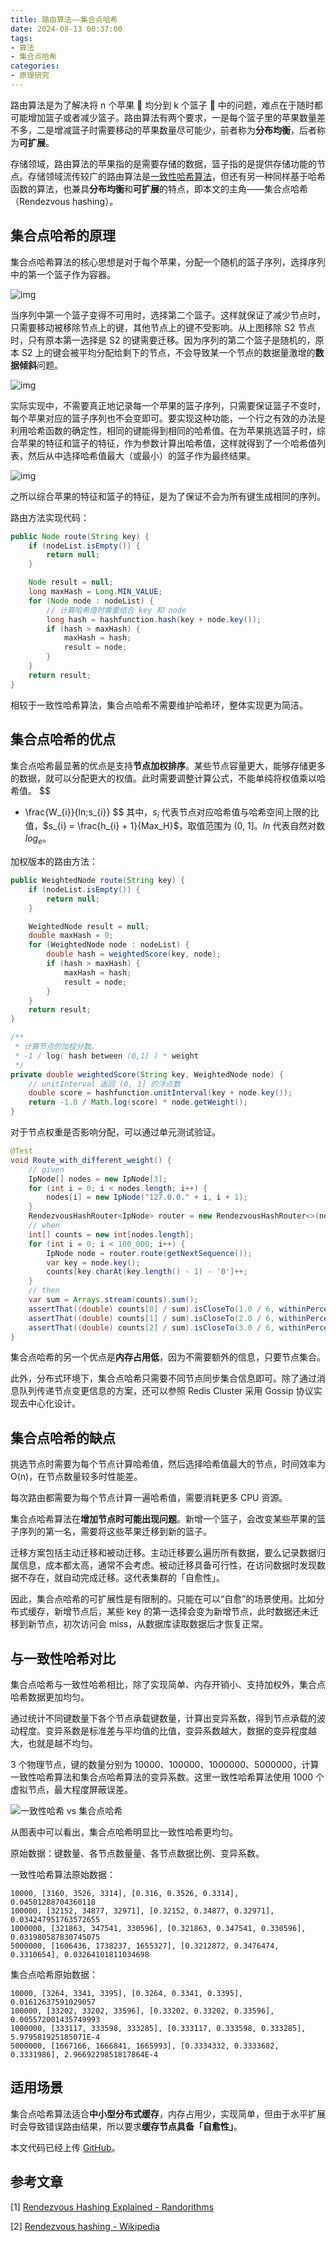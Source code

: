 ```yaml
---
title: 路由算法——集合点哈希
date: 2024-08-13 00:37:00
tags:
- 算法
- 集合点哈希
categories:
- 原理研究
---
```


路由算法是为了解决将 n 个苹果 🍎 均分到 k 个篮子 🧺 中的问题，难点在于随时都可能增加篮子或者减少篮子。路由算法有两个要求，一是每个篮子里的苹果数量差不多，二是增减篮子时需要移动的苹果数量尽可能少，前者称为**分布均衡**，后者称为**可扩展**。

存储领域，路由算法的苹果指的是需要存储的数据，篮子指的是提供存储功能的节点。存储领域流传较广的路由算法是[一致性哈希算法](https://blog.prochase.top/2024/08/consitent-hashing/)，但还有另一种同样基于哈希函数的算法，也兼具**分布均衡**和**可扩展**的特点，即本文的主角——集合点哈希（Rendezvous hashing）。

## 集合点哈希的原理

集合点哈希算法的核心思想是对于每个苹果，分配一个随机的篮子序列，选择序列中的第一个篮子作为容器。

![img](https://img.prochase.top/bkimg/2024/08/4afcc910883b4808cd15abb9fad63487.png)

当序列中第一个篮子变得不可用时，选择第二个篮子。这样就保证了减少节点时，只需要移动被移除节点上的键，其他节点上的键不受影响。从上图移除 S2 节点时，只有原本第一选择是 S2 的键需要迁移。因为序列的第二个篮子是随机的，原本 S2 上的键会被平均分配给剩下的节点，不会导致某一个节点的数据量激增的**数据倾斜**问题。

![img](https://img.prochase.top/bkimg/2024/08/d2c9deb1d1c4f1a2947b2f6696b9a47c.png)

实际实现中，不需要真正地记录每一个苹果的篮子序列，只需要保证篮子不变时，每个苹果对应的篮子序列也不会变即可。要实现这种功能，一个行之有效的办法是利用哈希函数的确定性，相同的键能得到相同的哈希值。在为苹果挑选篮子时，综合苹果的特征和篮子的特征，作为参数计算出哈希值，这样就得到了一个哈希值列表，然后从中选择哈希值最大（或最小）的篮子作为最终结果。

![img](https://img.prochase.top/bkimg/2024/08/251b43190dd7ea1483df714de9ddfd74.png)

之所以综合苹果的特征和篮子的特征，是为了保证不会为所有键生成相同的序列。

路由方法实现代码：

```java
public Node route(String key) {
    if (nodeList.isEmpty()) {
        return null;
    }

    Node result = null;
    long maxHash = Long.MIN_VALUE;
    for (Node node : nodeList) {
        // 计算哈希值时需要结合 key 和 node
        long hash = hashfunction.hash(key + node.key());
        if (hash > maxHash) {
            maxHash = hash;
            result = node;
        }
    }
    return result;
}
```

相较于一致性哈希算法，集合点哈希不需要维护哈希环，整体实现更为简洁。

## 集合点哈希的优点

集合点哈希最显著的优点是支持**节点加权排序**。某些节点容量更大，能够存储更多的数据，就可以分配更大的权值。此时需要调整计算公式，不能单纯将权值乘以哈希值。
$$
- \frac{W_{i}}{ln\;s_{i}}
$$
其中，$s_{i}$ 代表节点对应哈希值与哈希空间上限的比值，$s_{i} = \frac{h_{i} + 1}{Max_H}$，取值范围为 (0, 1]。$ln$ 代表自然对数 $log_e$。

加权版本的路由方法：

```java
public WeightedNode route(String key) {
    if (nodeList.isEmpty()) {
        return null;
    }

    WeightedNode result = null;
    double maxHash = 0;
    for (WeightedNode node : nodeList) {
        double hash = weightedScore(key, node);
        if (hash > maxHash) {
            maxHash = hash;
            result = node;
        }
    }
    return result;
}

/**
 * 计算节点的加权分数。
 * -1 / log( hash between (0,1] ) * weight
 */
private double weightedScore(String key, WeightedNode node) {
    // unitInterval 返回 (0, 1] 的浮点数
    double score = hashfunction.unitInterval(key + node.key());
    return -1.0 / Math.log(score) * node.getWeight();
}
```

对于节点权重是否影响分配，可以通过单元测试验证。

```java
@Test
void Route_with_different_weight() {
    // given
    IpNode[] nodes = new IpNode[3];
    for (int i = 0; i < nodes.length; i++) {
        nodes[i] = new IpNode("127.0.0." + i, i + 1);
    }
    RendezvousHashRouter<IpNode> router = new RendezvousHashRouter<>(nodes);
    // when
    int[] counts = new int[nodes.length];
    for (int i = 0; i < 100_000; i++) {
        IpNode node = router.route(getNextSequence());
        var key = node.key();
        counts[key.charAt(key.length() - 1) - '0']++;
    }
    // then
    var sum = Arrays.stream(counts).sum();
    assertThat((double) counts[0] / sum).isCloseTo(1.0 / 6, withinPercentage(1));
    assertThat((double) counts[1] / sum).isCloseTo(2.0 / 6, withinPercentage(1));
    assertThat((double) counts[2] / sum).isCloseTo(3.0 / 6, withinPercentage(1));
}
```

集合点哈希的另一个优点是**内存占用低**，因为不需要额外的信息，只要节点集合。

此外，分布式环境下，集合点哈希只需要不同节点同步集合信息即可。除了通过消息队列传递节点变更信息的方案，还可以参照 Redis Cluster 采用 Gossip 协议实现去中心化设计。

## 集合点哈希的缺点

挑选节点时需要为每个节点计算哈希值，然后选择哈希值最大的节点，时间效率为 O(n)，在节点数量较多时性能差。

每次路由都需要为每个节点计算一遍哈希值，需要消耗更多 CPU 资源。

集合点哈希算法在**增加节点时可能出现问题**。新增一个篮子，会改变某些苹果的篮子序列的第一名，需要将这些苹果迁移到新的篮子。

迁移方案包括主动迁移和被动迁移。主动迁移要么遍历所有数据，要么记录数据归属信息，成本都太高，通常不会考虑。被动迁移具备可行性，在访问数据时发现数据不存在，就自动完成迁移。这代表集群的「自愈性」。

因此，集合点哈希的可扩展性是有限制的。只能在可以“自愈”的场景使用。比如分布式缓存，新增节点后，某些 key 的第一选择会变为新增节点，此时数据还未迁移到新节点，初次访问会 miss，从数据库读取数据后才恢复正常。

## 与一致性哈希对比

集合点哈希与一致性哈希相比，除了实现简单、内存开销小、支持加权外，集合点哈希数据更加均匀。

通过统计不同键数量下各个节点承载键数量，计算出变异系数，得到节点承载的波动程度。变异系数是标准差与平均值的比值，变异系数越大，数据的变异程度越大，也就是越不均匀。

3 个物理节点，键的数量分别为 10000、100000、1000000、5000000，计算一致性哈希算法和集合点哈希算法的变异系数。这里一致性哈希算法使用 1000 个虚拟节点，最大程度屏蔽误差。

![一致性哈希 vs 集合点哈希](https://img.prochase.top/bkimg/2024/08/633de067fd89ca7cfa308edf97e8eea5.png)

从图表中可以看出，集合点哈希明显比一致性哈希更均匀。

原始数据：键数量、各节点数量量、各节点数据比例、变异系数。

一致性哈希算法原始数据：

```
10000, [3160, 3526, 3314], [0.316, 0.3526, 0.3314], 0.04501288704360118
100000, [32152, 34877, 32971], [0.32152, 0.34877, 0.32971], 0.034247951763572655
1000000, [321863, 347541, 330596], [0.321863, 0.347541, 0.330596], 0.031980587830745075
5000000, [1606436, 1738237, 1655327], [0.3212872, 0.3476474, 0.3310654], 0.03264101811034698
```

集合点哈希原始数据：

```
10000, [3264, 3341, 3395], [0.3264, 0.3341, 0.3395], 0.01612637591029057
100000, [33202, 33202, 33596], [0.33202, 0.33202, 0.33596], 0.005572001435749993
1000000, [333117, 333598, 333285], [0.333117, 0.333598, 0.333285], 5.979581925185071E-4
5000000, [1667166, 1666841, 1665993], [0.3334332, 0.3333682, 0.3331986], 2.9669229851817864E-4
```

## 适用场景

集合点哈希算法适合**中小型分布式缓存**，内存占用少，实现简单，但由于水平扩展时会导致错误路由结果，所以要求**缓存节点具备「自愈性」**。

本文代码已经上传 [GitHub](https://github.com/xioshe/routing-strategy/blob/main/src/main/java/com/github/xioshe/routing/routers/RendezvousHashRouter.java)。

## 参考文章

[1] [Rendezvous Hashing Explained - Randorithms](https://randorithms.com/2020/12/26/rendezvous-hashing.html)

[2] [Rendezvous hashing - Wikipedia](https://en.wikipedia.org/wiki/Rendezvous_hashing#cite_note-:11-17)
